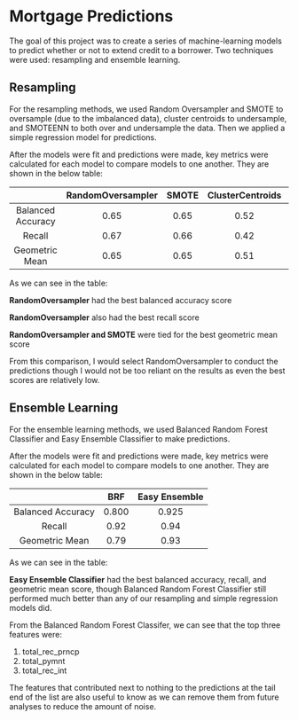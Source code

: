 # Mortgage Predictions

The goal of this project was to create a series of machine-learning models to predict whether or not to extend credit to a borrower. Two techniques were used: resampling and ensemble learning.

## Resampling

For the resampling methods, we used Random Oversampler and SMOTE to oversample (due to the imbalanced data), cluster centroids to undersample, and SMOTEENN to both over and undersample the data. Then we applied a simple regression model for predictions.

After the models were fit and predictions were made, key metrics were calculated for each model to compare models to one another. They are shown in the below table:

|                   | RandomOversampler | SMOTE | ClusterCentroids | SMOTTEEN |
|:-----------------:|:-----------------:|:-----:|:----------------:|:--------:|
| Balanced Accuracy |        0.65       |  0.65 |       0.52       |   0.62   |
|       Recall      |        0.67       |  0.66 |       0.42       |   0.55   |
|   Geometric Mean  |        0.65       |  0.65 |       0.51       |   0.61   |

As we can see in the table:

**RandomOversampler** had the best balanced accuracy score

**RandomOversampler** also had the best recall score

**RandomOversampler and SMOTE** were tied for the best geometric mean score

From this comparison, I would select RandomOversampler to conduct the predictions though I would not be too reliant on the results as even the best scores are relatively low.

## Ensemble Learning

For the ensemble learning methods, we used Balanced Random Forest Classifier and Easy Ensemble Classifier to make predictions.

After the models were fit and predictions were made, key metrics were calculated for each model to compare models to one another. They are shown in the below table:

|                   |  BRF  | Easy Ensemble |
|:-----------------:|:-----:|:-------------:|
| Balanced Accuracy | 0.800 |     0.925     |
|       Recall      |  0.92 |      0.94     |
|   Geometric Mean  |  0.79 |      0.93     |

As we can see in the table:

**Easy Ensemble Classifier** had the best balanced accuracy, recall, and geometric mean score, though Balanced Random Forest Classifier still performed much better than any of our resampling and simple regression models did.

From the Balanced Random Forest Classifer, we can see that the top three features were:

1. total_rec_prncp
2. total_pymnt
3. total_rec_int

The features that contributed next to nothing to the predictions at the tail end of the list are also useful to know as we can remove them from future analyses to reduce the amount of noise.


